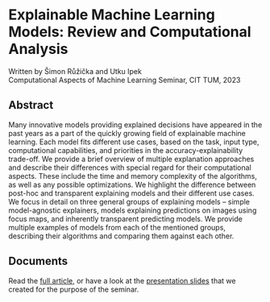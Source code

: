 # Explainable Machine Learning Models: Review and Computational Analysis

Written by Šimon Růžička and Utku Ipek  
Computational Aspects of Machine Learning Seminar, CIT TUM, 2023

## Abstract

Many innovative models providing explained decisions have appeared in the past years as a part of the quickly growing field
of explainable machine learning. Each model fits different use cases, based on the task, input type, computational capabilities, and
priorities in the accuracy-explainability trade-off. We provide a brief overview of multiple explanation approaches and describe their
differences with special regard for their computational aspects. These include the time and memory complexity of the algorithms,
as well as any possible optimizations. We highlight the difference between post-hoc and transparent explaining models and their
different use cases. We focus in detail on three general groups of explaining models – simple model-agnostic explainers, models
explaining predictions on images using focus maps, and inherently transparent predicting models. We provide multiple examples
of models from each of the mentioned groups, describing their algorithms and comparing them against each other.

## Documents

Read the [full article](./explainable_ml_article.pdf), or have a look at the [presentation slides](./explainable_ml_slides.pdf)
that we created for the purpose of the seminar.
